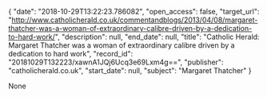 {
  "date": "2018-10-29T13:22:23.786082", 
  "open_access": false, 
  "target_url": "http://www.catholicherald.co.uk/commentandblogs/2013/04/08/margaret-thatcher-was-a-woman-of-extraordinary-calibre-driven-by-a-dedication-to-hard-work/", 
  "description": null, 
  "end_date": null, 
  "title": "Catholic Herald: Margaret Thatcher was a woman of extraordinary calibre driven by a dedication to hard work", 
  "record_id": "20181029T132223/xawnA1JQj6Ucq3e69Lxm4g==", 
  "publisher": "catholicherald.co.uk", 
  "start_date": null, 
  "subject": "Margaret Thatcher"
}

None